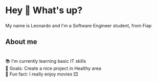 <h1 align="left">Hey 👋 What's up?</h1>

###

<p align="left">My name is Leonardo and I'm a Software Engineer student, from Fiap</p>

###

<h2 align="left">About me</h2>

###

<p align="left"><br>📚 I'm currently learning basic IT skills <br>🎯 Goals: Create a nice project in Healthy area <br>🎲 Fun fact: I really enjoy movies 🎞 </p>

###

</div>

###
